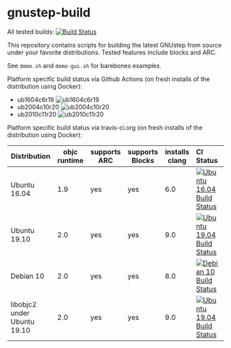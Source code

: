 # gnustep-build

All tested builds: [![Build Status](https://travis-ci.com/plaurent/gnustep-build.svg?branch=master)](https://travis-ci.com/plaurent/gnustep-build)

This repository contains scripts for building the latest GNUstep from source under your favorite distributions.  Tested features include blocks and ARC.

See `demo.sh` and `demo-gui.sh` for barebones examples.

Platform specific build status via Github Actions (on fresh installs of the distribution using Docker):

* ub1604c6r19 ![ub1604c6r19](https://github.com/plaurent/gnustep-build/actions/workflows/ub1604c6r19.yml/badge.svg)
* ub2004c10r20 ![ub2004c10r20](https://github.com/plaurent/gnustep-build/actions/workflows/ub2004c10r20.yml/badge.svg)
* ub2010c11r20 ![ub2010c11r20](https://github.com/plaurent/gnustep-build/actions/workflows/ub2010c11r20.yml/badge.svg)

Platform specific build status via travis-ci.org (on fresh installs of the distribution using Docker):

Distribution | objc runtime | supports ARC | supports Blocks | installs clang | CI Status
-------------|-----|-----|-----|-----|:---------
Ubuntu 16.04 | 1.9 | yes | yes | 6.0 | [![Ubuntu 16.04 Build Status](http://badges.herokuapp.com/travis/plaurent/gnustep-build?env=BADGE=ubuntu1604&label=build&branch=master)](https://travis-ci.org/plaurent/gnustep-build)
Ubuntu 19.10 | 2.0 | yes | yes | 9.0 | [![Ubuntu 19.04 Build Status](http://badges.herokuapp.com/travis/plaurent/gnustep-build?env=BADGE=ubuntu1910&label=build&branch=master)](https://travis-ci.org/plaurent/gnustep-build)
Debian 10    | 2.0 | yes | yes | 8.0 |  [![Debian 10 Build Status](http://badges.herokuapp.com/travis/plaurent/gnustep-build?env=BADGE=debian10&label=build&branch=master)](https://travis-ci.org/plaurent/gnustep-build)
libobjc2 under Ubuntu 19.10 | 2.0 | yes | yes | 9.0 | [![Ubuntu 19.04 Build Status](http://badges.herokuapp.com/travis/plaurent/gnustep-build?env=BADGE=ubuntu1910-libobjc2test&label=build&branch=master)](https://travis-ci.org/plaurent/gnustep-build)

